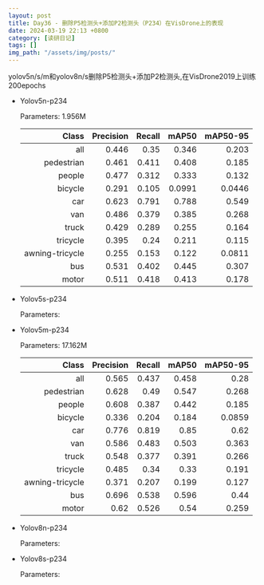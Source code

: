 ```yaml
---
layout: post
title: Day36 - 删除P5检测头+添加P2检测头（P234）在VisDrone上的表现
date: 2024-03-19 22:13 +0800
category: [读研日记]
tags: []
img_path: "/assets/img/posts/"
---
```


yolov5n/s/m和yolov8n/s删除P5检测头+添加P2检测头,在VisDrone2019上训练200epochs

- Yolov5n-p234

    Parameters: 1.956M

    |                Class|  Precision|     Recall|      mAP50|   mAP50-95|
    |                 ---:|       ---:|       ---:|       ---:|       ---:|
    |                  all|      0.446|       0.35|      0.346|      0.203|
    |           pedestrian|      0.461|      0.411|      0.408|      0.185|
    |               people|      0.477|      0.312|      0.333|      0.132|
    |              bicycle|      0.291|      0.105|     0.0991|     0.0446|
    |                  car|      0.623|      0.791|      0.788|      0.549|
    |                  van|      0.486|      0.379|      0.385|      0.268|
    |                truck|      0.429|      0.289|      0.255|      0.164|
    |             tricycle|      0.395|       0.24|      0.211|      0.115|
    |      awning-tricycle|      0.255|      0.153|      0.122|     0.0811|
    |                  bus|      0.531|      0.402|      0.445|      0.307|
    |                motor|      0.511|      0.418|      0.413|      0.178|

- Yolov5s-p234

    Parameters: 


- Yolov5m-p234

    Parameters: 17.162M

    |                Class|  Precision|     Recall|      mAP50|   mAP50-95|
    |                 ---:|       ---:|       ---:|       ---:|       ---:|
    |                  all|      0.565|      0.437|      0.458|       0.28|
    |           pedestrian|      0.628|       0.49|      0.547|      0.268|
    |               people|      0.608|      0.387|      0.442|      0.185|
    |              bicycle|      0.336|      0.204|      0.184|     0.0859|
    |                  car|      0.776|      0.819|       0.85|       0.62|
    |                  van|      0.586|      0.483|      0.503|      0.363|
    |                truck|      0.548|      0.377|      0.391|      0.266|
    |             tricycle|      0.485|       0.34|       0.33|      0.191|
    |      awning-tricycle|      0.371|      0.207|      0.199|      0.127|
    |                  bus|      0.696|      0.538|      0.596|       0.44|
    |                motor|       0.62|      0.526|       0.54|      0.259|

- Yolov8n-p234

    Parameters: 

- Yolov8s-p234

    Parameters: 
    
